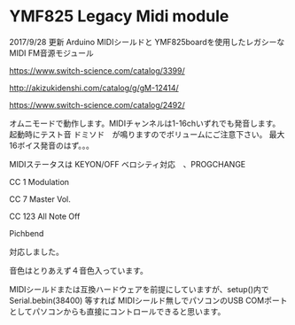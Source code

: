 # YMF825 Legacy Midi module

2017/9/28 更新
Arduino MIDIシールドと YMF825boardを使用したレガシーなMIDI FM音源モジュール

https://www.switch-science.com/catalog/3399/

http://akizukidenshi.com/catalog/g/gM-12414/

https://www.switch-science.com/catalog/2492/


オムニモードで動作します。MIDIチャンネルは1-16chいずれでも発音します。
起動時にテスト音 ドミソド　が鳴りますのでボリュームにご注意下さい。
最大16ボイス発音のはず。。。

MIDIステータスは KEYON/OFF ベロシティ対応　、PROGCHANGE

CC 1 Modulation

CC 7 Master Vol.

CC 123 All Note Off

Pichbend 

対応しました。

音色はとりあえず４音色入っています。

MIDIシールドまたは互換ハードウェアを前提にしていますが、setup()内で　Serial.bebin(38400) 等すれば
MIDIシールド無しでパソコンのUSB COMポートとしてパソコンからも直接にコントロールできると思います。

